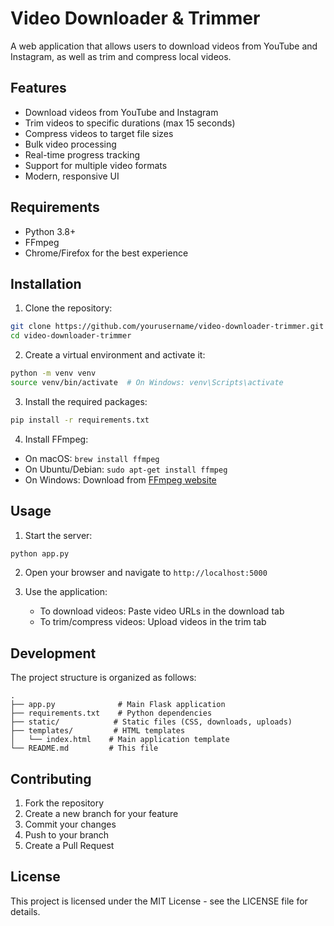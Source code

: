 # Video Downloader & Trimmer

A web application that allows users to download videos from YouTube and Instagram, as well as trim and compress local videos.

## Features

- Download videos from YouTube and Instagram
- Trim videos to specific durations (max 15 seconds)
- Compress videos to target file sizes
- Bulk video processing
- Real-time progress tracking
- Support for multiple video formats
- Modern, responsive UI

## Requirements

- Python 3.8+
- FFmpeg
- Chrome/Firefox for the best experience

## Installation

1. Clone the repository:
```bash
git clone https://github.com/yourusername/video-downloader-trimmer.git
cd video-downloader-trimmer
```

2. Create a virtual environment and activate it:
```bash
python -m venv venv
source venv/bin/activate  # On Windows: venv\Scripts\activate
```

3. Install the required packages:
```bash
pip install -r requirements.txt
```

4. Install FFmpeg:
- On macOS: `brew install ffmpeg`
- On Ubuntu/Debian: `sudo apt-get install ffmpeg`
- On Windows: Download from [FFmpeg website](https://ffmpeg.org/download.html)

## Usage

1. Start the server:
```bash
python app.py
```

2. Open your browser and navigate to `http://localhost:5000`

3. Use the application:
   - To download videos: Paste video URLs in the download tab
   - To trim/compress videos: Upload videos in the trim tab

## Development

The project structure is organized as follows:

```
.
├── app.py              # Main Flask application
├── requirements.txt    # Python dependencies
├── static/            # Static files (CSS, downloads, uploads)
├── templates/         # HTML templates
│   └── index.html    # Main application template
└── README.md         # This file
```

## Contributing

1. Fork the repository
2. Create a new branch for your feature
3. Commit your changes
4. Push to your branch
5. Create a Pull Request

## License

This project is licensed under the MIT License - see the LICENSE file for details.
